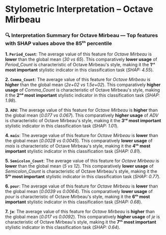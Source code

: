 # Stylometric Interpretation – Octave Mirbeau

### 🔍 Interpretation Summary for **Octave Mirbeau** — Top features with SHAP values above the 85ᵗʰ percentile

**1. `Period_Count`**: The average value of this feature for *Octave Mirbeau* is **lower** than the global mean (*30 vs 65*). This comparatively **lower usage** of *Period_Count* is characteristic of Octave Mirbeau's style, making it the **1ˢᵗ most important** stylistic indicator in this classification task (*SHAP: 4.55*).

**2. `Comma_Count`**: The average value of this feature for *Octave Mirbeau* is **higher** than the global mean (*2e+02 vs 1.5e+02*). This comparatively **higher usage** of *Comma_Count* is characteristic of Octave Mirbeau's style, making it the **2ⁿᵈ most important** stylistic indicator in this classification task (*SHAP: 1.98*).

**3. `ADV`**: The average value of this feature for *Octave Mirbeau* is **higher** than the global mean (*0.077 vs 0.067*). This comparatively **higher usage** of *ADV* is characteristic of Octave Mirbeau's style, making it the **3ʳᵈ most important** stylistic indicator in this classification task (*SHAP: 1.01*).

**4. `mais`**: The average value of this feature for *Octave Mirbeau* is **lower** than the global mean (*0.0028 vs 0.0045*). This comparatively **lower usage** of *mais* is characteristic of Octave Mirbeau's style, making it the **4ᵗʰ most important** stylistic indicator in this classification task (*SHAP: 0.81*).

**5. `Semicolon_Count`**: The average value of this feature for *Octave Mirbeau* is **lower** than the global mean (*5 vs 12*). This comparatively **lower usage** of *Semicolon_Count* is characteristic of Octave Mirbeau's style, making it the **5ᵗʰ most important** stylistic indicator in this classification task (*SHAP: 0.77*).

**6. `pour`**: The average value of this feature for *Octave Mirbeau* is **lower** than the global mean (*0.0039 vs 0.0064*). This comparatively **lower usage** of *pour* is characteristic of Octave Mirbeau's style, making it the **6ᵗʰ most important** stylistic indicator in this classification task (*SHAP: 0.68*).

**7. `je`**: The average value of this feature for *Octave Mirbeau* is **higher** than the global mean (*0.017 vs 0.0092*). This comparatively **higher usage** of *je* is characteristic of Octave Mirbeau's style, making it the **7ᵗʰ most important** stylistic indicator in this classification task (*SHAP: 0.64*).

